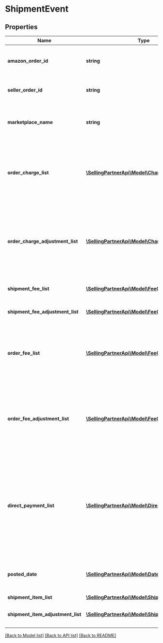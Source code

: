 # ShipmentEvent

## Properties
Name | Type | Description | Notes
------------ | ------------- | ------------- | -------------
**amazon_order_id** | **string** | An Amazon-defined identifier for an order. | [optional] 
**seller_order_id** | **string** | A seller-defined identifier for an order. | [optional] 
**marketplace_name** | **string** | The name of the marketplace where the event occurred. | [optional] 
**order_charge_list** | [**\SellingPartnerApi\Model\ChargeComponentList**](ChargeComponentList.md) | A list of order-level charges. These charges are applicable to Multi-Channel Fulfillment COD orders. | [optional] 
**order_charge_adjustment_list** | [**\SellingPartnerApi\Model\ChargeComponentList**](ChargeComponentList.md) | A list of order-level charge adjustments. These adjustments are applicable to Multi-Channel Fulfillment COD orders. | [optional] 
**shipment_fee_list** | [**\SellingPartnerApi\Model\FeeComponentList**](FeeComponentList.md) | A list of shipment-level fees. | [optional] 
**shipment_fee_adjustment_list** | [**\SellingPartnerApi\Model\FeeComponentList**](FeeComponentList.md) | A list of shipment-level fee adjustments. | [optional] 
**order_fee_list** | [**\SellingPartnerApi\Model\FeeComponentList**](FeeComponentList.md) | A list of order-level fees. These charges are applicable to Multi-Channel Fulfillment orders. | [optional] 
**order_fee_adjustment_list** | [**\SellingPartnerApi\Model\FeeComponentList**](FeeComponentList.md) | A list of order-level fee adjustments. These adjustments are applicable to Multi-Channel Fulfillment orders. | [optional] 
**direct_payment_list** | [**\SellingPartnerApi\Model\DirectPaymentList**](DirectPaymentList.md) | A list of transactions where buyers pay Amazon through one of the credit cards offered by Amazon or where buyers pay a seller directly through COD. | [optional] 
**posted_date** | [**\SellingPartnerApi\Model\\DateTime**](\DateTime.md) | The date and time when the financial event was posted. | [optional] 
**shipment_item_list** | [**\SellingPartnerApi\Model\ShipmentItemList**](ShipmentItemList.md) |  | [optional] 
**shipment_item_adjustment_list** | [**\SellingPartnerApi\Model\ShipmentItemList**](ShipmentItemList.md) | A list of shipment item adjustments. | [optional] 

[[Back to Model list]](../README.md#documentation-for-models) [[Back to API list]](../README.md#documentation-for-api-endpoints) [[Back to README]](../README.md)


